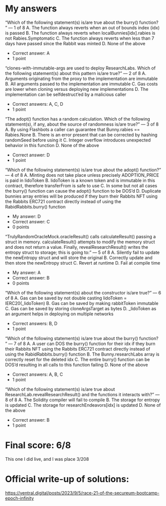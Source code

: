 # My answers
“Which of the following statement(s) is/are true about the burry() function? ”
— 1 of 8
 A. The function always reverts when an out of bounds index (idx) is passed
 B. The function always reverts when localBunnies[idx].rabies is not Rabies.Symptomatic
 C. The function always reverts when less than 7 days have passed since the Rabbit was minted
 D. None of the above
- Correct answer: A
- 1 point

“clones-with-immutable-args are used to deploy ResearchLabs. Which of the following statement(s) about this pattern is/are true?”
— 2 of 8
 A. Arguments originating from the proxy to the implementation are immutable
 B. All arguments passed to the implementation are immutable
 C. Gas costs are lower when cloning versus deploying new implementations
 D. The implementation can be selfdestruct’ed by a malicious caller
- Correct answers: A, C, D
- 1 point

“The adopt() function has a random calculation. Which of the following statement(s), if any, about the source of randomness is/are true?”
— 3 of 8
 A. By using Flashbots a caller can guarantee that Bunny.rabies == Rabies.None
 B. There is an error present that can be corrected by hashing randomSeed before using it
 C. Integer overflow introduces unexpected behavior in this function
 D. None of the above
- Correct answer: D
- 1 point

“Which of the following statement(s) is/are true about the adopt() function?”
— 4 of 8
 A. Minting does not take place unless precisely ADOPTION_PRICE is paid in lidoToken
 B. lidoToken is a known token and is immutable in this contract, therefore transferFrom is safe to use
 C. In some but not all cases the burry() function can cause the adopt() function to be DOS’d
 D. Duplicate bunnies array entries will be produced if they burn their Rabbits NFT using the Rabbits ERC721 contract directly instead of using the RabidRabbits.burry() function
- My answer: D
- Correct answer: C
- 0 points

“TrulyRandomOracleMock.oracleResult() calls calculateResult() passing a struct in memory. calculateResult() attempts to modify the memory struct and does not return a value. Finally, revealResearchResult() writes the entropy struct to storage; this is going to:”
— 5 of 8
 A. Silently fail to update the newEntropy struct and will store the original
 B. Correctly update and then store the newEntropy struct
 C. Revert at runtime
 D. Fail at compile time
- My answer: A
- Correct answer: B
- 0 points

“Which of the following statement(s) about the constructor is/are true?”
— 6 of 8
 A. Gas can be saved by not double casting lidoToken = IERC20(_lidoToken)
 B. Gas can be saved by making rabbitToken immutable
 C. Gas can be saved by storing cloneArgsTarget as bytes
 D. _lidoToken as an argument helps in deploying on multiple networks
- Correct answers: B, D
- 1 point

“Which of the following statement(s) is/are true about the burry() function? ”
— 7 of 8
 A. A user can DOS the burry() function for their idx if they burn their Rabbits NFT using the Rabbits ERC721 contract directly instead of using the RabidRabbits.burry() function
 B. The Bunny.researchLabs array is correctly reset for the deleted idx
 C. The entire burry() function can be DOS’d resulting in all calls to this function failing
 D. None of the above
- Correct answers: A, B, C
- 1 point

“Which of the following statement(s) is/are true about ResearchLab.revealResearchResult() and the functions it interacts with?”
— 8 of 8
 A. The Solidity compiler will fail to compile
 B. The storage for entropy is updated
 C. The storage for researchEndeavors[idx] is updated
 D. None of the above
- Correct answer: B
- 1 point

# Final score: 6/8
This one I did live, and I was place 3/208

# Official write-up of solutions:
https://ventral.digital/posts/2023/9/5/race-21-of-the-secureum-bootcamp-epoch-infinity